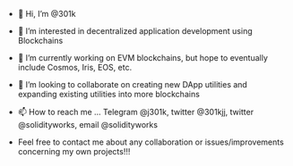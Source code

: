 - 👋 Hi, I’m @301k
- 👀 I’m interested in decentralized application development using Blockchains
- 🌱 I’m currently working on EVM blockchains, but hope to eventually include Cosmos, Iris, EOS, etc.
- 💞️ I’m looking to collaborate on creating new DApp utilities and expanding existing utilities into more blockchains

- 📫 How to reach me ... Telegram @j301k, twitter @301kjj, twitter @solidityworks, email @solidityworks
-    Feel free to contact me about any collaboration or issues/improvements concerning my own projects!!!
<!---
301k/301k is a ✨ special ✨ repository because its `README.md` (this file) appears on your GitHub profile.
You can click the Preview link to take a look at your changes.
--->
